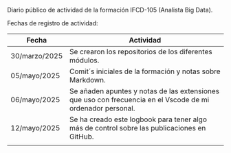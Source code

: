 Diario público de actividad de la formación IFCD-105 (Analista Big Data).

Fechas de registro de actividad: 

| Fecha         | Actividad                                                                                                  |
| ------------- | ---------------------------------------------------------------------------------------------------------- |
| 30/marzo/2025 | Se crearon los repositorios de los diferentes módulos.                                                     |
| 05/mayo/2025  | Comit´s iniciales de la formación y notas sobre Markdown.                                                  |
| 06/mayo/2025  | Se añaden apuntes y notas de las extensiones que uso con frecuencia en el Vscode de mi ordenador personal. |
| 12/mayo/2025  | Se ha creado este logbook para tener algo más de control sobre las publicaciones en GitHub.                |
|               |                                                                                                            |
